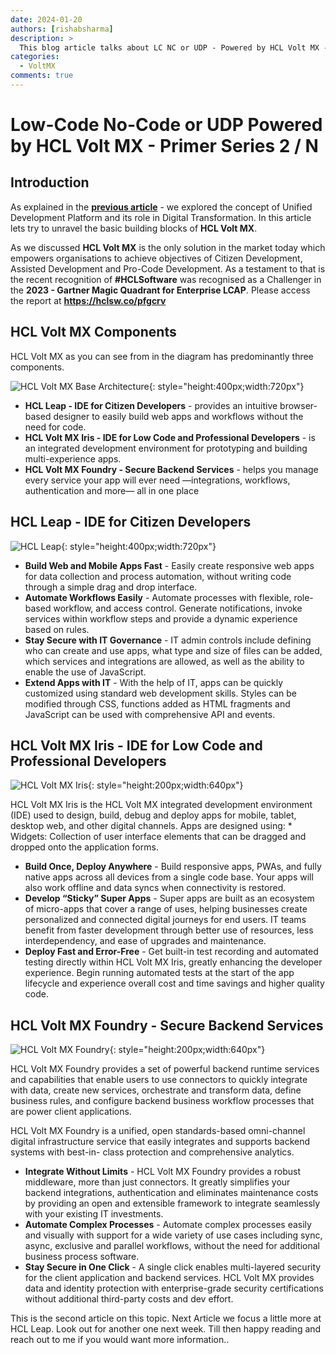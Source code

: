 ```yaml
---
date: 2024-01-20
authors: [rishabsharma]
description: >
  This blog article talks about LC NC or UDP - Powered by HCL Volt MX - Primer Series 2 of N
categories:
  - VoltMX
comments: true
---
```


# **Low-Code No-Code or UDP Powered by HCL Volt MX - Primer Series 2 / N**

## Introduction

As explained in the [**previous article**](https://blog.cloudcollabdevtech.com/blog/2024/01/11/low-code-no-code-or-udp-powered-by-volt-mx---primer-series-1--n.html) - we explored the concept of Unified Development Platform and its role in Digital Transformation. In this article lets try to unravel the basic building blocks of **HCL Volt MX**.

As we discussed **HCL Volt MX** is the only solution in the market today which empowers organisations to achieve objectives of Citizen Development, Assisted Development and Pro-Code Development. As a testament to that is the recent recognition of **#HCLSoftware** was recognised as a Challenger in the **2023 - Gartner Magic Quadrant for Enterprise LCAP**. Please access the report at [**https://hclsw.co/pfgcrv**
](https://hclsw.co/pfgcrv)

<!-- more -->

## **HCL Volt MX Components**

HCL Volt MX as you can see from in the diagram has predominantly three components.

![HCL Volt MX Base Architecture](https://media.licdn.com/dms/image/D5612AQEoi90eemEPEg/article-inline_image-shrink_1000_1488/0/1705770912973?e=1710979200&v=beta&t=C9WjxhZdE6AY3zhSrtLqJRfKRTxvOKTykGn8hz9pBqE){: style="height:400px;width:720px"}

- **HCL Leap - IDE for Citizen Developers** - provides an intuitive browser-based designer to easily build web apps and workflows without the need for code.
- **HCL Volt MX Iris - IDE for Low Code and Professional Developers** - is an integrated development environment for prototyping and building multi-experience apps.
- **HCL Volt MX Foundry - Secure Backend Services** - helps you manage every service your app will ever need —integrations, workflows, authentication and more— all in one place

## **HCL Leap - IDE for Citizen Developers**

![HCL Leap](https://media.licdn.com/dms/image/D5612AQH4OkpG7AJwRw/article-inline_image-shrink_400_744/0/1705770988305?e=1710979200&v=beta&t=vIEZ5xXgaRWeYbs02n9Hkouu6iWzRUrPcRUpesO43lE){: style="height:400px;width:720px"}

- **Build Web and Mobile Apps Fast** - Easily create responsive web apps for data collection and process automation, without writing code through a simple drag and drop interface.
- **Automate Workflows Easily** - Automate processes with flexible, role-based workflow, and access control. Generate notifications, invoke services within workflow steps and provide a dynamic experience based on rules.
- **Stay Secure with IT Governance** - IT admin controls include defining who can create and use apps, what type and size of files can be added, which services and integrations are allowed, as well as the ability to enable the use of JavaScript.
- **Extend Apps with IT** - With the help of IT, apps can be quickly customized using standard web development skills. Styles can be modified through CSS, functions added as HTML fragments and JavaScript can be used with comprehensive API and events.

## **HCL Volt MX Iris - IDE for Low Code and Professional Developers**

![HCL Volt MX Iris](https://media.licdn.com/dms/image/D5612AQG2yb8hjhw0qg/article-inline_image-shrink_400_744/0/1705771040539?e=1710979200&v=beta&t=HfP9rd7DTkwe6RkK1VRWciYD1Tj-JmZej89k2U9XHDI){: style="height:200px;width:640px"}

HCL Volt MX Iris is the HCL Volt MX integrated development environment (IDE) used to design, build, debug and deploy apps for mobile, tablet, desktop web, and other digital channels. Apps are designed using: \* Widgets: Collection of user interface elements that can be dragged and dropped onto the application forms.

- **Build Once, Deploy Anywhere** - Build responsive apps, PWAs, and fully native apps across all devices from a single code base. Your apps will also work offline and data syncs when connectivity is restored.
- **Develop “Sticky” Super Apps** - Super apps are built as an ecosystem of micro-apps that cover a range of uses, helping businesses create personalized and connected digital journeys for end users. IT teams benefit from faster development through better use of resources, less interdependency, and ease of upgrades and maintenance.
- **Deploy Fast and Error-Free** - Get built-in test recording and automated testing directly within HCL Volt MX Iris, greatly enhancing the developer experience. Begin running automated tests at the start of the app lifecycle and experience overall cost and time savings and higher quality code.

## **HCL Volt MX Foundry - Secure Backend Services**

![HCL Volt MX Foundry](https://media.licdn.com/dms/image/D5612AQHxEHfvXyVKiA/article-inline_image-shrink_400_744/0/1705771086237?e=1710979200&v=beta&t=0oyLf3DlzvdVmEC9bNWb_UO12xfnr7hUfMXAEJVpPtA){: style="height:200px;width:640px"}

HCL Volt MX Foundry provides a set of powerful backend runtime services and capabilities that enable users to use connectors to quickly integrate with data, create new services, orchestrate and transform data, define business rules, and configure backend business workflow processes that are power client applications.

HCL Volt MX Foundry is a unified, open standards-based omni-channel digital infrastructure service that easily integrates and supports backend systems with best-in- class protection and comprehensive analytics.

- **Integrate Without Limits** - HCL Volt MX Foundry provides a robust middleware, more than just connectors. It greatly simplifies your backend integrations, authentication and eliminates maintenance costs by providing an open and extensible framework to integrate seamlessly with your existing IT investments.
- **Automate Complex Processes** - Automate complex processes easily and visually with support for a wide variety of use cases including sync, async, exclusive and parallel workflows, without the need for additional business process software.
- **Stay Secure in One Click** - A single click enables multi-layered security for the client application and backend services. HCL Volt MX provides data and identity protection with enterprise-grade security certifications without additional third-party costs and dev effort.

This is the second article on this topic. Next Article we focus a little more at HCL Leap. Look out for another one next week. Till then happy reading and reach out to me if you would want more information..
